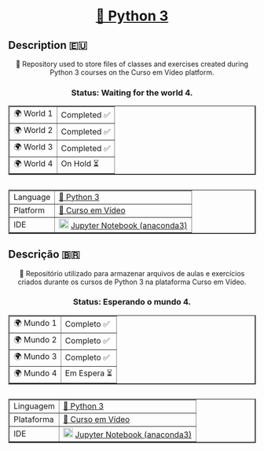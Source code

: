 <h1 align="center">
  <a href="https://www.python.org">🐍 Python 3</a>
</h1>

## Description :eu:
<p align="center">📁 Repository used to store files of classes and exercises created during Python 3 courses on the Curso em Vídeo platform.</p>

<h3 align="center"> Status: Waiting for the world 4.</h3>

<table align="center" border="2">
  <tr>
    <td>🌍 World 1</td>
    <td>Completed ✅</td>
  </tr>
  <tr>
    <td>🌍 World 2</td>
    <td>Completed ✅</td>
  </tr>
  <tr>
    <td>🌍 World 3</td>
    <td>Completed ✅</td>
  </tr>
  <tr>
    <td>🌍 World 4</td>
    <td>On Hold ⏳</td>
  </tr>
</table>

##
<table align="center" border="2">
    <tr>
        <td>Language</td>
        <td><a href="https://www.python.org">🐍 Python 3</a></td>
    </tr>
    <tr>
        <td>Platform</td>
        <td><a href="https://www.cursoemvideo.com">🎦 Curso em Vídeo</a></td>
    </tr>
    <tr>
        <td>IDE</td>
      <td> <img height=20 width=20 src="https://cdn.jsdelivr.net/gh/devicons/devicon/icons/jupyter/jupyter-original-wordmark.svg" /> <a href="https://jupyter.org">Jupyter Notebook (anaconda3) </a></td>           
    </tr>
</table>


## Descrição :brazil:
<p align="center">📁 Repositório utilizado para armazenar arquivos de aulas e exercícios criados durante os cursos de Python 3 na plataforma Curso em Vídeo.</p>

<h3 align="center"> Status: Esperando o mundo 4. </h3>

<table align="center" border="2">
  <tr>
    <td>🌍 Mundo 1</td>
    <td>Completo ✅</td>
  </tr>
  <tr>
    <td>🌍 Mundo 2</td>
    <td>Completo ✅</td>
  </tr>
  <tr>
    <td>🌍 Mundo 3</td>
    <td>Completo ✅</td>
  </tr>
  <tr>
    <td>🌍 Mundo 4</td>
    <td>Em Espera ⏳</td>
  </tr>
</table>

##
<table align="center" border="2">
    <tr>
        <td>Linguagem</td>
        <td><a href="https://www.python.org">🐍 Python 3</a></td>
    </tr>
    <tr>
        <td>Plataforma</td>
        <td><a href="https://www.cursoemvideo.com">🎦 Curso em Vídeo</a></td>
    </tr>
    <tr>
        <td>IDE</td>
      <td> <img height=20 width=20 src="https://cdn.jsdelivr.net/gh/devicons/devicon/icons/jupyter/jupyter-original-wordmark.svg" /> <a href="https://jupyter.org">Jupyter Notebook (anaconda3) </a></td>           
    </tr>
</table>
